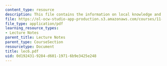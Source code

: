 ```yaml
---
content_type: resource
description: This file contains the information on local knowledge and PPGIS.
file: https://ol-ocw-studio-app-production.s3.amazonaws.com/courses/11-204-planning-communications-and-digital-media-fall-2004/0d1924319284d60119716b9e3425e248_lec6.pdf
file_type: application/pdf
learning_resource_types:
- Lecture Notes
parent_title: Lecture Notes
parent_type: CourseSection
resourcetype: Document
title: lec6.pdf
uid: 0d192431-9284-d601-1971-6b9e3425e248
---
```

